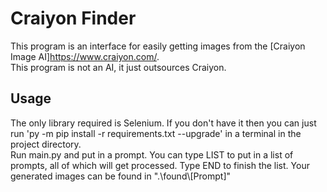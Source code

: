 # Craiyon Finder
This program is an interface for easily getting images from the [Craiyon Image AI]https://www.craiyon.com/.  
This program is not an AI, it just outsources Craiyon.  

## Usage
The only library required is Selenium. If you don't have it then you can just run 'py -m pip install -r requirements.txt --upgrade'
 in a terminal in the project directory.  
Run main.py and put in a prompt. You can type LIST to put in a list of prompts, all of which will get processed. Type END to finish the list. Your generated images can be found in ".\found\\[Prompt]"
